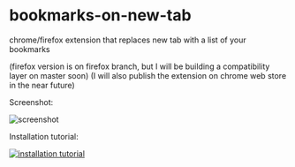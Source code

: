 # bookmarks-on-new-tab
chrome/firefox extension that replaces new tab with a list of your bookmarks

(firefox version is on firefox branch, but I will be building a compatibility layer on master soon)
(I will also publish the extension on chrome web store in the near future)


Screenshot:

![screenshot](https://i.imgur.com/v15oHfD.png "screenshot")

Installation tutorial:

[![installation tutorial](https://i3.ytimg.com/vi/4ptQT45Obk0/maxresdefault.jpg)](https://youtu.be/4ptQT45Obk0 "installation tutorial")
